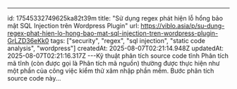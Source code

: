 ---
id: 17545332749625ka82t39m
title: "Sử dụng regex phát hiện lỗ hổng bảo mật SQL Injection trên Wordpress Plugin"
url: https://viblo.asia/p/su-dung-regex-phat-hien-lo-hong-bao-mat-sql-injection-tren-wordpress-plugin-GrLZD36eKk0
tags: ["security", "regex", "sql injection", "static code analysis", "wordpress"]
createdAt: 2025-08-07T02:21:14.948Z
updatedAt: 2025-08-07T02:21:16.317Z
---Kỹ thuật phân tích source code tĩnh Phân tích mã tĩnh (còn được gọi là Phân tích mã nguồn) thường được thực hiện như một phần của công việc kiểm thử xâm nhập phần mềm. Bước phân tích source code này...
